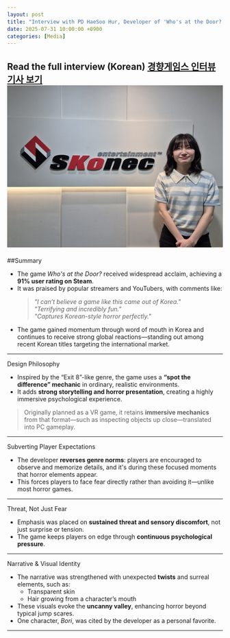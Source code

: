 ```yaml
---
layout: post
title: "Interview with PD HaeSoo Hur, Developer of 'Who's at the Door?'"
date: 2025-07-31 10:00:00 +0900
categories: [Media]
---
```


Read the full interview (Korean)
[경향게임스 인터뷰 기사 보기](https://www.khgames.co.kr/news/articleView.html?idxno=242498)
![My Photo](https://github.com/jibangse/jibangse.github.io/blob/master/images/interview_img.jpg?raw=true)
---
##Summary

- The game *Who's at the Door?* received widespread acclaim, achieving a **91% user rating on Steam**.
- It was praised by popular streamers and YouTubers, with comments like:  
  > *"I can’t believe a game like this came out of Korea."*  
  > *"Terrifying and incredibly fun."*  
  > *"Captures Korean-style horror perfectly."*
- The game gained momentum through word of mouth in Korea and continues to receive strong global reactions—standing out among recent Korean titles targeting the international market.

---

Design Philosophy

- Inspired by the “Exit 8”-like genre, the game uses a **“spot the difference” mechanic** in ordinary, realistic environments.
- It adds **strong storytelling and horror presentation**, creating a highly immersive psychological experience.

> Originally planned as a VR game, it retains **immersive mechanics** from that format—such as inspecting objects up close—translated into PC gameplay.

---

Subverting Player Expectations

- The developer **reverses genre norms**: players are encouraged to observe and memorize details, and it's during these focused moments that horror elements appear.
- This forces players to face fear directly rather than avoiding it—unlike most horror games.

---

Threat, Not Just Fear

- Emphasis was placed on **sustained threat and sensory discomfort**, not just surprise or tension.
- The game keeps players on edge through **continuous psychological pressure**.

---

Narrative & Visual Identity

- The narrative was strengthened with unexpected **twists** and surreal elements, such as:
  - Transparent skin
  - Hair growing from a character’s mouth
- These visuals evoke the **uncanny valley**, enhancing horror beyond typical jump scares.
- One character, *Bori*, was cited by the developer as a personal favorite.

---
